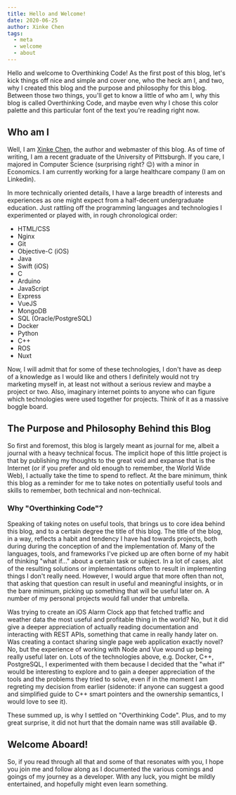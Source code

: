 ```yaml
---
title: Hello and Welcome!
date: 2020-06-25
author: Xinke Chen
tags:
  - meta
  - welcome
  - about
---
```


Hello and welcome to Overthinking Code! As the first post of this blog, let's
kick things  off nice and simple and cover one, who the heck am I, and two, why I
created this blog and the purpose and philosophy for this blog. Between those two things,
you'll get to know a little of who am I, why this blog is called Overthinking Code, and maybe even
why I chose this color palette and this particular font of the text you're
reading right now.

## Who am I
Well, I am [Xinke Chen](/about), the author and webmaster of this blog. As of time of
writing, I am a recent graduate of the University of Pittsburgh. If you care,
I majored in Computer Science (surprising right? 😉) with a minor in Economics.
I am currently working for a large healthcare company (I am on Linkedin).

In more technically oriented details, I have a large breadth of interests and
experiences as one might expect from a half-decent undergraduate education.
Just rattling off the programming languages and technologies I experimented or
played with, in rough chronological order:

- HTML/CSS
- Nginx
- Git
- Objective-C (iOS)
- Java
- Swift (iOS)
- C
- Arduino
- JavaScript
- Express
- VueJS
- MongoDB
- SQL (Oracle/PostgreSQL)
- Docker
- Python
- C++
- ROS
- Nuxt

Now, I will admit that for some of these technologies, I don't have as deep of a knowledge
as I would like and others I definitely would not try marketing myself in, at least
not without a serious review and maybe a project or two. Also, imaginary internet points
to anyone who can figure which technologies were used together for projects. Think
of it as a massive boggle board.

## The Purpose and Philosophy Behind this Blog
So first and foremost, this blog is largely meant as journal for me, albeit
a journal with a heavy technical focus. The implicit hope of this little project is that
by publishing my thoughts to the great void and expanse that is the Internet (or if you
prefer and old enough to remember, the World Wide Web), I actually take the time to spend 
to reflect. At the bare minimum,  think this blog as a reminder for me to take notes on 
potentially useful tools and skills to remember, both technical and non-technical.

### Why "Overthinking Code"?
Speaking of taking notes on useful tools, that brings us to core idea behind this blog,
and to a certain degree the title of this blog. The title of the blog, in a way, reflects
a habit and tendency I have had towards projects, both during during the conception of and
the implementation of. Many of the languages, tools, and frameworks I've picked up are often
borne of my habit of thinking "what if..." about a certain task or subject. In a lot of cases,
alot of the resulting solutions or implementations often to result in implementing things I
don't really need. However, I would argue that more often than not, that asking that question
can result in useful and meaningful insights, or in the bare minimum, picking up something
that will be useful later on. A number of my personal projects would fall under that umbrella.

Was trying to create an iOS Alarm Clock app that fetched traffic and weather data the most useful
and profitable thing in the world? No, but it did give a deeper appreciation of actually reading
documentation and interacting with REST APIs, something that came in really handy later on.
Was creating a contact sharing single page web application exactly novel? No, but the experience
of working with Node and Vue wound up being really useful later on. Lots of the technologies above,
e.g. Docker, C++, PostgreSQL, I experimented with them because I decided that the "what if" would
be interesting to explore and to gain a deeper appreciation of the tools and the problems they tried
to solve, even if in the moment I am regreting my decision from earlier (sidenote: if anyone can
suggest a good and simplified guide to C++ smart pointers and the ownership semantics, I would love to
see it).

These summed up, is why I settled on "Overthinking Code". Plus, and to my great surprise, it did not
hurt that the domain name was still available 😄.

## Welcome Aboard!
So, if you read through all that and some of that resonates with you, I hope you join me and follow
along as I documented the various comings and goings of my journey as a developer. With any luck,
you might be mildly entertained, and hopefully might even learn something.
